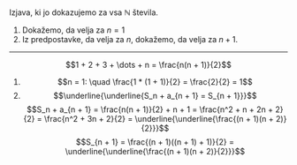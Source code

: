 Izjava, ki jo dokazujemo za vsa $\mathbb{N}$ števila.
1. Dokažemo, da velja za $n = 1$
2. Iz predpostavke, da velja za $n$, dokažemo, da velja za $n + 1$.
---
$$1 + 2 + 3 + \dots + n = \frac{n(n + 1)}{2}$$

1. $$n = 1: \quad \frac{1 * (1 + 1)}{2} = \frac{2}{2} = 1$$
2. $$\underline{\underline{S_n + a_{n + 1} = S_{n + 1}}}$$
$$S_n + a_{n + 1} = \frac{n(n + 1)}{2} + n + 1 = \frac{n^2 + n + 2n + 2}{2} = \frac{n^2 + 3n + 2}{2} = \underline{\underline{\frac{(n + 1)(n + 2)}{2}}}$$
					$$S_{n + 1} = \frac{(n + 1)((n + 1) + 1)}{2} = \underline{\underline{\frac{(n + 1)(n + 2)}{2}}}$$